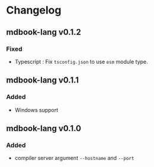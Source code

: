 # Changelog

## mdbook-lang v0.1.2
### Fixed
- Typescript : Fix `tsconfig.json` to use `esm` module type.

## mdbook-lang v0.1.1
### Added
- Windows support

## mdbook-lang v0.1.0
### Added
- compiler server argument `--hostname` and `--port`